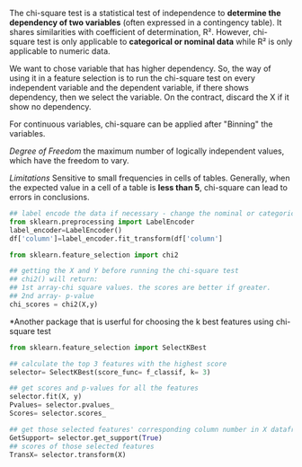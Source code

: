 The chi-square test is a statistical test of independence to **determine the dependency of two variables** (often expressed in a contingency table). It shares similarities with coefficient of determination, R². However, chi-square test is only applicable to **categorical or nominal data** while R² is only applicable to numeric data.

 We want to chose variable that has higher dependency. So, the way of using it in a feature selection is to run the chi-square test on every independent variable and the dependent variable, if there shows dependency, then we select the variable. On the contract, discard the X if it show no dependency.

For continuous variables, chi-square can be applied after "Binning" the variables.

*Degree of Freedom*
the maximum number of logically independent values, which have the freedom to vary. 

*Limitations*
Sensitive to small frequencies in cells of tables. 
Generally, when the expected value in a cell of a table is **less than 5**, chi-square can lead to errors in conclusions.

```python
## label encode the data if necessary - change the nominal or categorical value into 1/0 or 1/2/0
from sklearn.preprocessing import LabelEncoder
label_encoder=LabelEncoder()
df['column']=label_encoder.fit_transform(df['column']

from sklearn.feature_selection import chi2

## getting the X and Y before running the chi-square test
## chi2() will return: 
## 1st array-chi square values. the scores are better if greater. 
## 2nd array- p-value
chi_scores = chi2(X,y)
```
*Another package that is userful for choosing the k best features using chi-square test
```python
from sklearn.feature_selection import SelectKBest

## calculate the top 3 features with the highest score
selector= SelectKBest(score_func= f_classif, k= 3)

## get scores and p-values for all the features
selector.fit(X, y)
Pvalues= selector.pvalues_
Scores= selector.scores_

## get those selected features' corresponding column number in X dataframe
GetSupport= selector.get_support(True)
## scores of those selected features
TransX= selector.transform(X)


```
